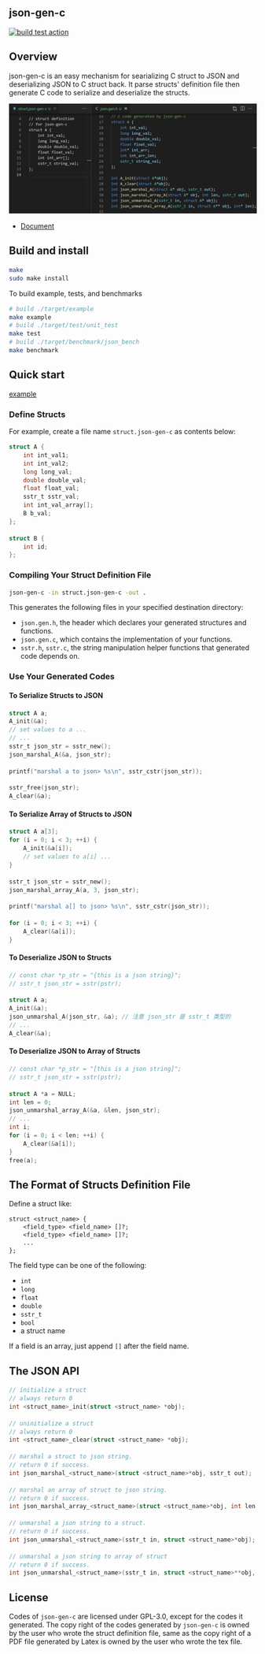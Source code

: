 json-gen-c
---

[![build test action](https://github.com/zltl/json-gen-c/actions/workflows/test.yml/badge.svg?branch=main)](https://github.com/zltl/json-gen-c/actions/workflows/test.yml)

## Overview

json-gen-c is an easy mechanism for searializing C struct to JSON and
deserializing JSON to C struct back. It parse structs' definition file
then generate C code to serialize and deserialize the structs.

![covor](https://raw.githubusercontent.com/zltl/json-gen-c/main/doc/json-gen-c.png)

- [Document](https://zltl.github.io/json-gen-c/)

## Build and install

```bash
make
sudo make install
```

To build example, tests, and benchmarks

```bash
# build ./target/example
make example
# build ./target/test/unit_test
make test
# build ./target/benchmark/json_bench
make benchmark
```

## Quick start

[example](./example/example.json-gen-c)

### Define Structs

For example, create a file name `struct.json-gen-c` as contents below:

```C
struct A {
    int int_val1;
    int int_val2;
    long long_val;
    double double_val;
    float float_val;
    sstr_t sstr_val;
    int int_val_array[];
    B b_val;
};

struct B {
    int id;
};
```

### Compiling Your Struct Definition File

```bash
json-gen-c -in struct.json-gen-c -out .
```

This generates the following files in your specified destination directory:

- `json.gen.h`, the header which declares your generated structures
  and functions.
- `json.gen.c`, which contains the implementation of your functions.
- `sstr.h`, `sstr.c`, the string manipulation helper functions that 
  generated code depends on.

### Use Your Generated Codes

#### To Serialize Structs to JSON
```C
struct A a;
A_init(&a);
// set values to a ...
// ...
sstr_t json_str = sstr_new();
json_marshal_A(&a, json_str);

printf("marshal a to json> %s\n", sstr_cstr(json_str));

sstr_free(json_str);
A_clear(&a);
```

#### To Serialize Array of Structs to JSON

```C
struct A a[3];
for (i = 0; i < 3; ++i) {
    A_init(&a[i]);
    // set values to a[i] ...
}

sstr_t json_str = sstr_new();
json_marshal_array_A(a, 3, json_str);

printf("marshal a[] to json> %s\n", sstr_cstr(json_str));

for (i = 0; i < 3; ++i) {
    A_clear(&a[i]);
}
```

#### To Deserialize JSON to Structs
```C
// const char *p_str = "{this is a json string}";
// sstr_t json_str = sstr(pstr);

struct A a;
A_init(&a);
json_unmarshal_A(json_str, &a); // 注意 json_str 是 sstr_t 类型的
// ...
A_clear(&a);
```

#### To Deserialize JSON to Array of Structs

```C
// const char *p_str = "[this is a json string]";
// sstr_t json_str = sstr(pstr);

struct A *a = NULL;
int len = 0;
json_unmarshal_array_A(&a, &len, json_str);
// ...
int i;
for (i = 0; i < len; ++i) {
    A_clear(&a[i]);
}
free(a);
```

## The Format of Structs Definition File

Define a struct like:

```
struct <struct_name> {
    <field_type> <field_name> []?;
    <field_type> <field_name> []?;
    ...
};
```

The field type can be one of the following:

- `int`
- `long`
- `float`
- `double`
- `sstr_t`
- `bool`
- a struct name

If a field is an array, just append `[]` after the field name.

## The JSON API

```C
// initialize a struct
// always return 0
int <struct_name>_init(struct <struct_name> *obj);

// uninitialize a struct
// always return 0
int <struct_name>_clear(struct <struct_name> *obj);

// marshal a struct to json string.
// return 0 if success.
int json_marshal_<struct_name>(struct <struct_name>*obj, sstr_t out);

// marshal an array of struct to json string.
// return 0 if success.
int json_marshal_array_<struct_name>(struct <struct_name>*obj, int len, sstr_t out);

// unmarshal a json string to a struct.
// return 0 if success.
int json_unmarshal_<struct_name>(sstr_t in, struct <struct_name>*obj);

// unmarshal a json string to array of struct
// return 0 if success.
int json_unmarshal_<struct_name>(sstr_t in, struct <struct_name>**obj, int *len);
```

## License

Codes of `json-gen-c` are licensed under GPL-3.0, except for the codes it
generated. The copy right of the codes generated by `json-gen-c` is owned
by the user who wrote the struct definition file, same as the copy right of
a PDF file generated by Latex is owned by the user who wrote the tex file.

